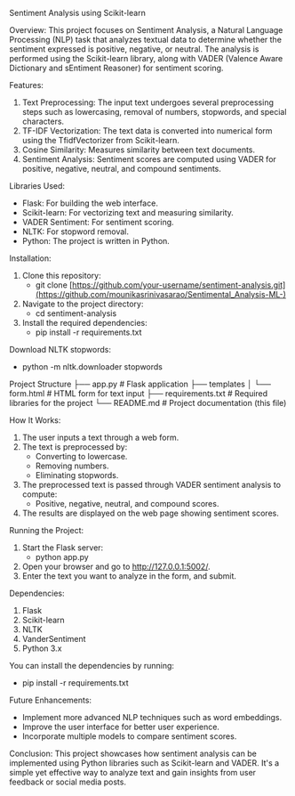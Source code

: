 Sentiment Analysis using Scikit-learn

Overview:
This project focuses on Sentiment Analysis, a Natural Language Processing (NLP) task that analyzes textual data to determine whether the sentiment expressed is positive, negative, or neutral. The analysis is performed using the Scikit-learn library, along with VADER (Valence Aware Dictionary and sEntiment Reasoner) for sentiment scoring.

Features:
1. Text Preprocessing: The input text undergoes several preprocessing steps such as lowercasing, removal of numbers, stopwords, and special characters.
2. TF-IDF Vectorization: The text data is converted into numerical form using the TfidfVectorizer from Scikit-learn.
3. Cosine Similarity: Measures similarity between text documents.
4. Sentiment Analysis: Sentiment scores are computed using VADER for positive, negative, neutral, and compound sentiments.

Libraries Used:
   - Flask: For building the web interface.
   - Scikit-learn: For vectorizing text and measuring similarity.
   - VADER Sentiment: For sentiment scoring.
   - NLTK: For stopword removal.
   - Python: The project is written in Python.

Installation:
1. Clone this repository:
    - git clone [https://github.com/your-username/sentiment-analysis.git](https://github.com/mounikasrinivasarao/Sentimental_Analysis-ML-)
2. Navigate to the project directory:
    - cd sentiment-analysis
3. Install the required dependencies:
    - pip install -r requirements.txt

Download NLTK stopwords:
   - python -m nltk.downloader stopwords

Project Structure
├── app.py                    # Flask application
├── templates
│   └── form.html             # HTML form for text input
├── requirements.txt          # Required libraries for the project
└── README.md                 # Project documentation (this file)

How It Works:
1. The user inputs a text through a web form.
2. The text is preprocessed by:
    - Converting to lowercase.
    - Removing numbers.
    - Eliminating stopwords.
3. The preprocessed text is passed through VADER sentiment analysis to compute:
    - Positive, negative, neutral, and compound scores.
4. The results are displayed on the web page showing sentiment scores.
   
Running the Project:
1. Start the Flask server:
   - python app.py
2. Open your browser and go to http://127.0.0.1:5002/.
3. Enter the text you want to analyze in the form, and submit.

Dependencies:
1. Flask
2. Scikit-learn
3. NLTK
4. VanderSentiment
5. Python 3.x

You can install the dependencies by running:
   - pip install -r requirements.txt

Future Enhancements:
   - Implement more advanced NLP techniques such as word embeddings.
   - Improve the user interface for better user experience.
   - Incorporate multiple models to compare sentiment scores.
     
Conclusion:
     This project showcases how sentiment analysis can be implemented using Python libraries such as Scikit-learn and VADER. It's a simple yet effective way to analyze text and gain insights from user feedback or social media posts.
